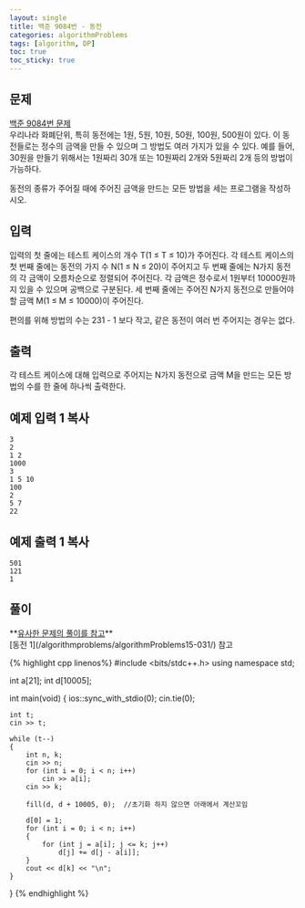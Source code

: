 ```yaml
---
layout: single
title: 백준 9084번 - 동전
categories: algorithmProblems
tags: [algorithm, DP]
toc: true
toc_sticky: true
---
```


## 문제
[백준 9084번 문제](https://www.acmicpc.net/problem/9084) <br>
우리나라 화폐단위, 특히 동전에는 1원, 5원, 10원, 50원, 100원, 500원이 있다. 이 동전들로는 정수의 금액을 만들 수 있으며 그 방법도 여러 가지가 있을 수 있다. 예를 들어, 30원을 만들기 위해서는 1원짜리 30개 또는 10원짜리 2개와 5원짜리 2개 등의 방법이 가능하다.

동전의 종류가 주어질 때에 주어진 금액을 만드는 모든 방법을 세는 프로그램을 작성하시오.

## 입력

입력의 첫 줄에는 테스트 케이스의 개수 T(1 ≤ T ≤ 10)가 주어진다. 각 테스트 케이스의 첫 번째 줄에는 동전의 가지 수 N(1 ≤ N ≤ 20)이 주어지고 두 번째 줄에는 N가지 동전의 각 금액이 오름차순으로 정렬되어 주어진다. 각 금액은 정수로서 1원부터 10000원까지 있을 수 있으며 공백으로 구분된다. 세 번째 줄에는 주어진 N가지 동전으로 만들어야 할 금액 M(1 ≤ M ≤ 10000)이 주어진다.

편의를 위해 방법의 수는 231 - 1 보다 작고, 같은 동전이 여러 번 주어지는 경우는 없다.

## 출력

각 테스트 케이스에 대해 입력으로 주어지는 N가지 동전으로 금액 M을 만드는 모든 방법의 수를 한 줄에 하나씩 출력한다.

## 예제 입력 1 복사

```
3
2
1 2
1000
3
1 5 10
100
2
5 7
22
```

## 예제 출력 1 복사

```
501
121
1
```

## 풀이
<div class="notice--info" markdown="1">
**<u>유사한 문제의 풀이를 참고</u>** <br>
[동전 1](/algorithmproblems/algorithmProblems15-031/) 참고
</div>

{% highlight cpp linenos%}
#include <bits/stdc++.h>
using namespace std;

int a[21];
int d[10005];

int main(void)
{
	ios::sync_with_stdio(0);
	cin.tie(0);

	int t;
	cin >> t;

	while (t--)
	{
		int n, k;
		cin >> n;
		for (int i = 0; i < n; i++)
			cin >> a[i];
		cin >> k;

		fill(d, d + 10005, 0);	//초기화 하지 않으면 아래에서 계산꼬임

		d[0] = 1;
		for (int i = 0; i < n; i++)
		{
			for (int j = a[i]; j <= k; j++)
				d[j] += d[j - a[i]];
		}
		cout << d[k] << "\n";
	}
}
{% endhighlight %}
